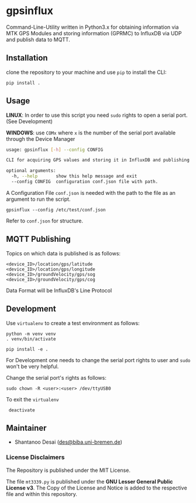 # gpsinflux

Command-Line-Utility written in Python3.x for obtaining information via
MTK GPS Modules and storing information (GPRMC) to InfluxDB via UDP and publish data to MQTT.


## Installation

clone the repository to your machine and use `pip` to install the CLI:

    pip install .

## Usage

__LINUX__: In order to use this script you need `sudo` rights to open a serial port. (See Development)

__WINDOWS__: use `COMx` where `x` is the number of the serial port available through the Device Manager


```bash
usage: gpsinflux [-h] --config CONFIG

CLI for acquiring GPS values and storing it in InfluxDB and publishing data to MQTT

optional arguments:
  -h, --help       show this help message and exit
  --config CONFIG  configuration conf.json file with path.
```

A Configuration File `conf.json` is needed with the path to the file as an argument to run the script.

    gpsinflux --config /etc/test/conf.json

Refer to `conf.json` for structure.

## MQTT Publishing
Topics on which data is published is as follows:

```
<device_ID>/location/gps/latitude
<device_ID>/location/gps/longitude
<device_ID>/groundVelocity/gps/sog
<device_ID>/groundVelocity/gps/cog
```
Data Format will be InfluxDB's Line Protocol

## Development

Use `virtualenv` to create a test environment as follows:

    python -m venv venv
    . venv/bin/activate

    pip install -e .

For Development one needs to change the serial port rights to user and `sudo` won't be very helpful.

Change the serial port's rights as follows:

    sudo chown -R <user>:<user> /dev/ttyUSB0

To exit the `virtualenv`

     deactivate

## Maintainer

* Shantanoo Desai (des@biba.uni-bremen.de)

### License Disclaimers

The Repository is published under the MIT License.

The file `mt3339.py` is published under the __GNU Lesser General Public License v3__. 
The Copy of the License and Notice is added to the respective file and within this repository.